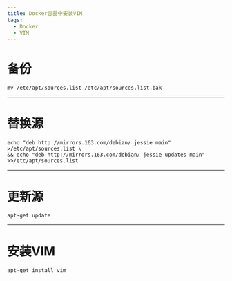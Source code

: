 ```yaml
---
title: Docker容器中安装VIM
tags:
  - Docker
  - VIM
---
```


# 备份
~~~shell
mv /etc/apt/sources.list /etc/apt/sources.list.bak
~~~
---
# 替换源
~~~shell
echo "deb http://mirrors.163.com/debian/ jessie main" >/etc/apt/sources.list \
&& echo "deb http://mirrors.163.com/debian/ jessie-updates main" >>/etc/apt/sources.list
~~~
---
# 更新源
~~~shell
apt-get update 
~~~
---
# 安装VIM
~~~shell
apt-get install vim
~~~ 